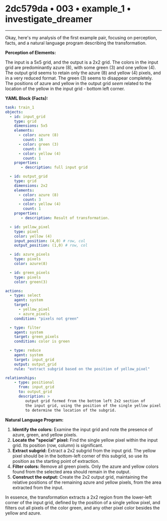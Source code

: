 # 2dc579da • 003 • example_1 • investigate_dreamer

---
Okay, here's my analysis of the first example pair, focusing on perception, facts, and a natural language program describing the transformation.

**Perception of Elements:**

The input is a 5x5 grid, and the output is a 2x2 grid. The colors in the input grid are predominantly azure (8), with some green (3) and one yellow (4). The output grid seems to retain only the azure (8) and yellow (4) pixels, and in a very reduced format. The green (3) seems to disappear completely. The positions of azure and yellow in the output grid *seem* related to the location of the yellow in the input grid - bottom left corner.

**YAML Block (Facts):**



```yaml
task: train_1
objects:
  - id: input_grid
    type: grid
    dimensions: 5x5
    elements:
      - color: azure (8)
        count: 16
      - color: green (3)
        count: 8
      - color: yellow (4)
        count: 1
    properties:
       - description: full input grid

  - id: output_grid
    type: grid
    dimensions: 2x2
    elements:
      - color: azure (8)
        count: 3
      - color: yellow (4)
        count: 1
    properties:
       - description: Result of transformation.

  - id: yellow_pixel
    type: pixel
    color: yellow (4)
    input_position: (4,0) # row, col
    output_position: (1,0) # row, col

  - id: azure_pixels
    type: pixels
    color: azure(8)

  - id: green_pixels
    type: pixels
    color: green(3)

actions:
  - type: select
    agent: system
    target:
      - yellow_pixel
      - azure_pixels
    condition: "pixels not green"

  - type: filter
    agent: system
    target: green_pixels
    condition: color is green

  - type: reduce
    agent: system
    target: input_grid
    output: output_grid
    rule: "extract subgrid based on the position of yellow_pixel"

relationships:
    - type: positional
      from: input_grid
      to: output_grid
      description: >
         output grid formed from the bottom left 2x2 section of
         the input grid, using the position of the single yellow pixel in input
         to determine the location of the subgrid.

```



**Natural Language Program:**

1.  **Identify the colors:** Examine the input grid and note the presence of azure, green, and yellow pixels.
2.  **Locate the "special" pixel:** Find the single yellow pixel within the input grid. Its position (row, column) is significant.
3. **Extract subgrid:** Extract a 2x2 subgrid from the input grid. The yellow pixel should be in the bottom-left corner of this subgrid, so use its position as the starting point of extraction.
4.  **Filter colors:** Remove all green pixels. Only the azure and yellow colors found from the selected area should remain in the output.
5.  **Construct the output:** Create the 2x2 output grid, maintaining the relative positions of the remaining azure and yellow pixels, from the area extracted from the input.

In essence, the transformation extracts a 2x2 region from the lower-left corner of the input grid, defined by the position of a single yellow pixel, and filters out all pixels of the color green, and any other pixel color besides the yellow and azure.

